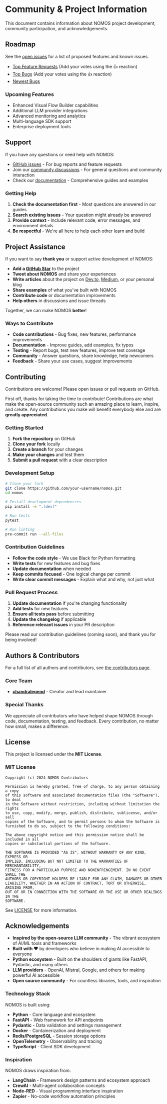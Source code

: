# Community & Project Information

This document contains information about NOMOS project development, community participation, and acknowledgements.

## Roadmap

See the [open issues](https://github.com/dowhiledev/nomos/issues) for a list of proposed features and known issues.

- [Top Feature Requests](https://github.com/dowhiledev/nomos/issues?q=label%3Aenhancement+is%3Aopen+sort%3Areactions-%2B1-desc) (Add your votes using the 👍 reaction)
- [Top Bugs](https://github.com/dowhiledev/nomos/issues?q=is%3Aissue+is%3Aopen+label%3Abug+sort%3Areactions-%2B1-desc) (Add your votes using the 👍 reaction)
- [Newest Bugs](https://github.com/dowhiledev/nomos/issues?q=is%3Aopen+is%3Aissue+label%3Abug)

### Upcoming Features

- Enhanced Visual Flow Builder capabilities
- Additional LLM provider integrations
- Advanced monitoring and analytics
- Multi-language SDK support
- Enterprise deployment tools

## Support

If you have any questions or need help with NOMOS:

- [GitHub issues](https://github.com/dowhiledev/nomos/issues/new?assignees=&labels=question&template=04_SUPPORT_QUESTION.md&title=support%3A+) - For bug reports and feature requests
- Join our [community discussions](https://github.com/dowhiledev/nomos/discussions) - For general questions and community interaction
- Check our [documentation](docs/) - Comprehensive guides and examples

### Getting Help

1. **Check the documentation first** - Most questions are answered in our guides
2. **Search existing issues** - Your question might already be answered
3. **Provide context** - Include relevant code, error messages, and environment details
4. **Be respectful** - We're all here to help each other learn and build

## Project Assistance

If you want to say **thank you** or support active development of NOMOS:

- **Add a [GitHub Star](https://github.com/dowhiledev/nomos)** to the project
- **Tweet about NOMOS** and share your experiences
- **Write articles** about the project on [Dev.to](https://dev.to/), [Medium](https://medium.com/), or your personal blog
- **Share examples** of what you've built with NOMOS
- **Contribute code** or documentation improvements
- **Help others** in discussions and issue threads

Together, we can make NOMOS **better**!

### Ways to Contribute

- **Code contributions** - Bug fixes, new features, performance improvements
- **Documentation** - Improve guides, add examples, fix typos
- **Testing** - Report bugs, test new features, improve test coverage
- **Community** - Answer questions, share knowledge, help newcomers
- **Feedback** - Share your use cases, suggest improvements

## Contributing

Contributions are welcome! Please open issues or pull requests on GitHub.

First off, thanks for taking the time to contribute! Contributions are what make the open-source community such an amazing place to learn, inspire, and create. Any contributions you make will benefit everybody else and are **greatly appreciated**.

### Getting Started

1. **Fork the repository** on GitHub
2. **Clone your fork** locally
3. **Create a branch** for your changes
4. **Make your changes** and test them
5. **Submit a pull request** with a clear description

### Development Setup

```bash
# Clone your fork
git clone https://github.com/your-username/nomos.git
cd nomos

# Install development dependencies
pip install -e ".[dev]"

# Run tests
pytest

# Run linting
pre-commit run --all-files
```

### Contribution Guidelines

- **Follow the code style** - We use Black for Python formatting
- **Write tests** for new features and bug fixes
- **Update documentation** when needed
- **Keep commits focused** - One logical change per commit
- **Write clear commit messages** - Explain what and why, not just what

### Pull Request Process

1. **Update documentation** if you're changing functionality
2. **Add tests** for new features
3. **Ensure all tests pass** before submitting
4. **Update the changelog** if applicable
5. **Reference relevant issues** in your PR description

Please read our contribution guidelines (coming soon), and thank you for being involved!

## Authors & Contributors

For a full list of all authors and contributors, see [the contributors page](https://github.com/dowhiledev/nomos/contributors).

### Core Team

- **[chandralegend](https://github.com/chandralegend)** - Creator and lead maintainer

### Special Thanks

We appreciate all contributors who have helped shape NOMOS through code, documentation, testing, and feedback. Every contribution, no matter how small, makes a difference.

## License

This project is licensed under the **MIT License**.

### MIT License

```
Copyright (c) 2024 NOMOS Contributors

Permission is hereby granted, free of charge, to any person obtaining a copy
of this software and associated documentation files (the "Software"), to deal
in the Software without restriction, including without limitation the rights
to use, copy, modify, merge, publish, distribute, sublicense, and/or sell
copies of the Software, and to permit persons to whom the Software is
furnished to do so, subject to the following conditions:

The above copyright notice and this permission notice shall be included in all
copies or substantial portions of the Software.

THE SOFTWARE IS PROVIDED "AS IS", WITHOUT WARRANTY OF ANY KIND, EXPRESS OR
IMPLIED, INCLUDING BUT NOT LIMITED TO THE WARRANTIES OF MERCHANTABILITY,
FITNESS FOR A PARTICULAR PURPOSE AND NONINFRINGEMENT. IN NO EVENT SHALL THE
AUTHORS OR COPYRIGHT HOLDERS BE LIABLE FOR ANY CLAIM, DAMAGES OR OTHER
LIABILITY, WHETHER IN AN ACTION OF CONTRACT, TORT OR OTHERWISE, ARISING FROM,
OUT OF OR IN CONNECTION WITH THE SOFTWARE OR THE USE OR OTHER DEALINGS IN THE
SOFTWARE.
```

See [LICENSE](../LICENSE) for more information.

## Acknowledgements

- **Inspired by the open-source LLM community** - The vibrant ecosystem of AI/ML tools and frameworks
- **Built with ❤️** by developers who believe in making AI accessible to everyone
- **Python ecosystem** - Built on the shoulders of giants like FastAPI, Pydantic, and many others
- **LLM providers** - OpenAI, Mistral, Google, and others for making powerful AI accessible
- **Open source community** - For countless libraries, tools, and inspiration

### Technology Stack

NOMOS is built using:

- **Python** - Core language and ecosystem
- **FastAPI** - Web framework for API endpoints
- **Pydantic** - Data validation and settings management
- **Docker** - Containerization and deployment
- **Redis/PostgreSQL** - Session storage options
- **OpenTelemetry** - Observability and tracing
- **TypeScript** - Client SDK development

### Inspiration

NOMOS draws inspiration from:

- **LangChain** - Framework design patterns and ecosystem approach
- **CrewAI** - Multi-agent collaboration concepts
- **Node-RED** - Visual programming interface inspiration
- **Zapier** - No-code workflow automation principles
